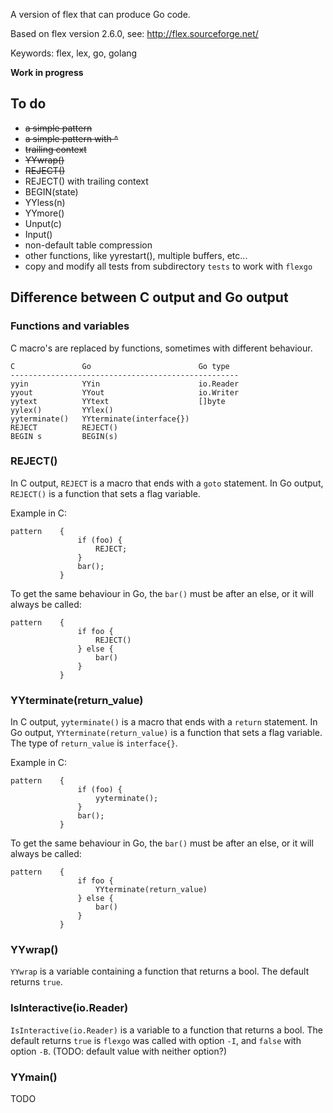 A version of flex that can produce Go code.

Based on flex version 2.6.0, see: http://flex.sourceforge.net/

Keywords: flex, lex, go, golang

**Work in progress**

## To do

 * ~~a simple pattern~~
 * ~~a simple pattern with ^~~
 * ~~trailing context~~
 * ~~YYwrap()~~
 * ~~REJECT()~~
 * REJECT() with trailing context
 * BEGIN(state)
 * YYless(n)
 * YYmore()
 * Unput(c)
 * Input()
 * non-default table compression
 * other functions, like yyrestart(), multiple buffers, etc...
 * copy and modify all tests from subdirectory `tests` to work with `flexgo`

## Difference between C output and Go output

### Functions and variables

C macro's are replaced by functions, sometimes with different behaviour.

    C               Go                        Go type
    ---------------------------------------------------
    yyin            YYin                      io.Reader
    yyout           YYout                     io.Writer
	yytext          YYtext                    []byte
    yylex()         YYlex()  
	yyterminate()   YYterminate(interface{})
    REJECT          REJECT()
    BEGIN s         BEGIN(s)

### REJECT()

In C output, `REJECT` is a macro that ends with a `goto` statement. In
Go output, `REJECT()` is a function that sets a flag variable.

Example in C:

    pattern    {
                   if (foo) {
                       REJECT;
                   }
                   bar();
               }
               
To get the same behaviour in Go, the `bar()` must be after an else, or
it will always be called:

    pattern    {
                   if foo {
                       REJECT()
                   } else {
                       bar()
                   }
               }       

### YYterminate(return_value)

In C output, `yyterminate()` is a macro that ends with a `return` statement. In
Go output, `YYterminate(return_value)` is a function that sets a flag
variable. The type of `return_value` is `interface{}`.

Example in C:

    pattern    {
                   if (foo) {
                       yyterminate();
                   }
                   bar();
               }
               
To get the same behaviour in Go, the `bar()` must be after an else, or
it will always be called:

    pattern    {
                   if foo {
                       YYterminate(return_value)
                   } else {
                       bar()
                   }
               }       

### YYwrap()

`YYwrap` is a variable containing a function that returns a bool. The
default returns `true`.

### IsInteractive(io.Reader)

`IsInteractive(io.Reader)` is a variable to a function that returns a
bool. The default returns `true` is `flexgo` was called with option
`-I`, and `false` with option `-B`. (TODO: default value with neither
option?)

### YYmain()

TODO
